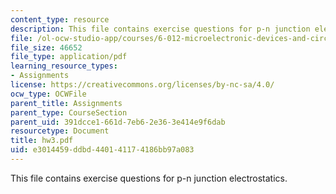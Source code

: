 ```yaml
---
content_type: resource
description: This file contains exercise questions for p-n junction electrostatics.
file: /ol-ocw-studio-app/courses/6-012-microelectronic-devices-and-circuits-fall-2005/e3014459ddbd440141174186bb97a083_hw3.pdf
file_size: 46652
file_type: application/pdf
learning_resource_types:
- Assignments
license: https://creativecommons.org/licenses/by-nc-sa/4.0/
ocw_type: OCWFile
parent_title: Assignments
parent_type: CourseSection
parent_uid: 391dcce1-661d-7eb6-2e36-3e414e9f6dab
resourcetype: Document
title: hw3.pdf
uid: e3014459-ddbd-4401-4117-4186bb97a083
---
```

This file contains exercise questions for p-n junction electrostatics.